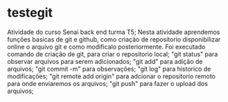 # testegit
Atividade do curso Senai back end turma T5; Nesta atividade aprendemos funções basicas de git e github, como criação de repositorio disponibilizar online o arquivo git e como modificalo posteriormente.
Foi executado comando de criação de git, para criar o repositorio local;
"git status" para observar arquivos para serem adicionados;
"git add" para adição de arquivos;
"git commit -m" para observações;
"git log" para historico de modificações; 
"git remote add origin" para adcionar o repositorio remoto para onde enviaremos os arquivos;
"git push" para fazer o upload dos arquivos;

